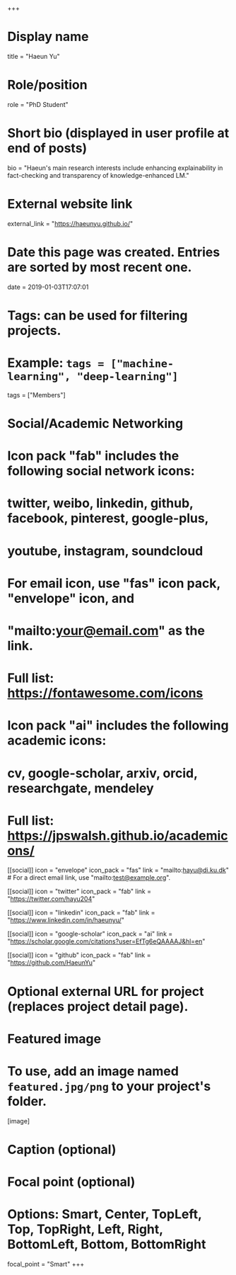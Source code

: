 +++
# Display name
title = "Haeun Yu"

# Role/position
role = "PhD Student"

# Short bio (displayed in user profile at end of posts)
bio = "Haeun's main research interests include enhancing explainability in fact-checking and transparency of knowledge-enhanced LM."

# External website link
external_link = "https://haeunyu.github.io/"

# Date this page was created. Entries are sorted by most recent one.
date = 2019-01-03T17:07:01

# Tags: can be used for filtering projects.
# Example: `tags = ["machine-learning", "deep-learning"]`
tags = ["Members"]

# Social/Academic Networking
#
# Icon pack "fab" includes the following social network icons:
#
#   twitter, weibo, linkedin, github, facebook, pinterest, google-plus,
#   youtube, instagram, soundcloud
#
#   For email icon, use "fas" icon pack, "envelope" icon, and
#   "mailto:your@email.com" as the link.
#
#   Full list: https://fontawesome.com/icons
#
# Icon pack "ai" includes the following academic icons:
#
#   cv, google-scholar, arxiv, orcid, researchgate, mendeley
#
#   Full list: https://jpswalsh.github.io/academicons/

[[social]]
icon = "envelope"
icon_pack = "fas"
link = "mailto:hayu@di.ku.dk"  # For a direct email link, use "mailto:test@example.org".

[[social]]
icon = "twitter"
icon_pack = "fab"
link = "https://twitter.com/hayu204"

[[social]]
icon = "linkedin"
icon_pack = "fab"
link = "https://www.linkedin.com/in/haeunyu/"

[[social]]
icon = "google-scholar"
icon_pack = "ai"
link = "https://scholar.google.com/citations?user=EfTg6eQAAAAJ&hl=en"

[[social]]
icon = "github"
icon_pack = "fab"
link = "https://github.com/HaeunYu"


# Optional external URL for project (replaces project detail page).

# Featured image
# To use, add an image named `featured.jpg/png` to your project's folder. 
[image]
  # Caption (optional)

  # Focal point (optional)
  # Options: Smart, Center, TopLeft, Top, TopRight, Left, Right, BottomLeft, Bottom, BottomRight
  focal_point = "Smart"
+++
